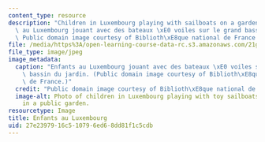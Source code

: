 ```yaml
---
content_type: resource
description: "Children in Luxembourg playing with sailboats on a garden pond. Enfants\
  \ au Luxembourg jouant avec des bateaux \xE0 voiles sur le grand bassin du jardin.\
  \ Public domain image courtesy of Biblioth\xE8que national de France."
file: /media/https%3A/open-learning-course-data-rc.s3.amazonaws.com/21g-312-basic-themes-in-french-literature-and-culture-spring-2011/27e2397916c510796ed68dd81f1c5cdb_21g-312s11.jpg
file_type: image/jpeg
image_metadata:
  caption: "Enfants au Luxembourg jouant avec des bateaux \xE0 voiles sur le grand\
    \ bassin du jardin. (Public domain image courtesy of Biblioth\xE8que national\
    \ de France.)"
  credit: "Public domain image courtesy of Biblioth\xE8que national de France."
  image-alt: Photo of children in Luxembourg playing with toy sailboats on a pool
    in a public garden.
resourcetype: Image
title: Enfants au Luxembourg
uid: 27e23979-16c5-1079-6ed6-8dd81f1c5cdb
---
```

